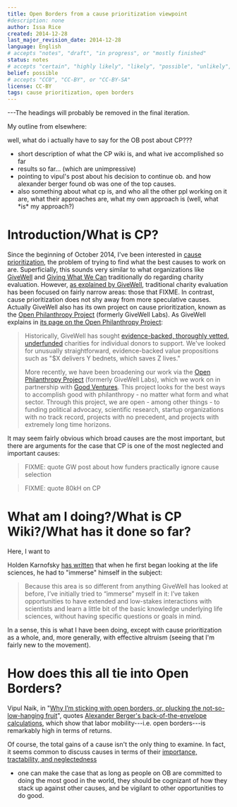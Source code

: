 ```yaml
---
title: Open Borders from a cause prioritization viewpoint
#description: none
author: Issa Rice
created: 2014-12-28
last_major_revision_date: 2014-12-28
language: English
# accepts "notes", "draft", "in progress", or "mostly finished"
status: notes
# accepts "certain", "highly likely", "likely", "possible", "unlikely", "highly unlikely", "remote", "impossible", "log", "emotional", or "fiction"
belief: possible
# accepts "CC0", "CC-BY", or "CC-BY-SA"
license: CC-BY
tags: cause prioritization, open borders
---
```


---The headings will probably be removed in the final iteration.

My outline from elsewhere:

well, what do i actually have to say for the OB post about CP???

<ul>
<li>short description of what the CP wiki is, and what ive accomplished so far</li>
<li>results so far... (which are unimpressive)</li>
<li>pointing to vipul's post about his decision to continue ob. and how alexander berger found ob was one of the top causes.</li>
<li>also something about what cp is, and who all the other ppl working on it are, what their approaches are, what my own approach is (well, what *is* my approach?)</li>
</ul>

# Introduction/What is CP?

Since the beginning of October 2014, I've been interested in [cause prioritization](https://en.wikipedia.org/wiki/Effective_altruism#Cause_prioritization), the problem of trying to find what the best causes to work on are.
Superficially, this sounds very similar to what organizations like [GiveWell](http://www.givewell.org/) and [Giving What We Can](https://www.givingwhatwecan.org/) traditionally do regarding charity evaluation.
However, [as explained by GiveWell](FIXME), traditional charity evaluation has been focused on fairly narrow areas: those that FIXME.
In contrast, cause prioritization does not shy away from more speculative causes.
Actually GiveWell also has its own project on cause prioritization, known as the [Open Philanthropy Project](FIXME) (formerly GiveWell Labs).
As GiveWell explains in [its page on the Open Philanthropy Project](http://www.givewell.org/labs):

> Historically, GiveWell has sought
> [evidence-backed, thoroughly vetted, underfunded](http://www.givewell.org/criteria) charities for individual
> donors to support. We've looked for unusually straightforward,
> evidence-backed value propositions such as "\$X delivers Y bednets,
> which saves Z lives."
>
> More recently, we have been broadening our work via the
> [Open Philanthropy Project](http://www.openphilanthropy.org) (formerly
> GiveWell Labs), which we work on in partnership with
> [Good Ventures](http://www.goodventures.org). This project looks for the best
> ways to accomplish good with philanthropy - no matter what form and what
> sector. Through this project, we are open - among other things - to
> funding political advocacy, scientific research, startup organizations
> with no track record, projects with no precedent, and projects with
> extremely long time horizons.




It may seem fairly obvious which broad causes are the most important, but there are arguments for the case that CP is one of the most neglected and important causes:

> FIXME: quote GW post about how funders practically ignore cause selection

> FIXME: quote 80kH on CP

# What am I doing?/What is CP Wiki?/What has it done so far?

Here, I want to 

Holden Karnofsky [has written](http://blog.givewell.org/2014/01/07/exploring-life-sciences-funding/) that when he first began looking at the life sciences, he had to "immerse" himself in the subject:

> Because this area is so different from anything GiveWell has looked at before, I’ve initially tried to “immerse” myself in it: I’ve taken opportunities to have extended and low-stakes interactions with scientists and learn a little bit of the basic knowledge underlying life sciences, without having specific questions or goals in mind.

In a sense, this is what I have been doing, except with cause prioritization as a whole, and, more generally, with effective altruism (seeing that I'm fairly new to the movement).

# How does this all tie into Open Borders?

Vipul Naik, in "[Why I’m sticking with open borders, or, plucking the not-so-low-hanging fruit](http://openborders.info/blog/why-im-sticking-with-open-borders-or-plucking-the-not-so-low-hanging-fruit/)", quotes [Alexander Berger's back-of-the-envelope calculations](https://docs.google.com/document/d/1DTl4TYaTPMAtwQTju9PZmxKhZTCh6nmi-Vh8cnSgYak/edit), which show that labor mobility---i.e. open borders---is remarkably high in terms of returns.




Of course, the total gains of a cause isn't the only thing to examine.
In fact, it seems common to discuss causes in terms of their [importance, tractability, and neglectedness](http://causeprioritization.org/Importance,%20tractability,%20neglectedness)

- one can make the case that as long as people on OB are committed to doing the most good in the world, they should be cognizant of how they stack up against other causes, and be vigilant to other opportunities to do good.

